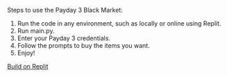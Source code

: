 Steps to use the Payday 3 Black Market:

  1. Run the code in any environment, such as locally or online using Replit.
  2. Run main.py.
  3. Enter your Payday 3 credentials.
  4. Follow the prompts to buy the items you want.
  5. Enjoy!

[Build on Replit](https://replit.com/github/MysticJourney77/payday3-black-market)
